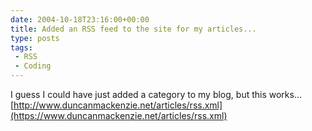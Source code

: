 ```yaml
---
date: 2004-10-18T23:16:00+00:00
title: Added an RSS feed to the site for my articles...
type: posts
tags:
 - RSS
 - Coding
---
```

I guess I could have just added a category to my blog, but this works... [http://www.duncanmackenzie.net/articles/rss.xml](https://www.duncanmackenzie.net/articles/rss.xml)
